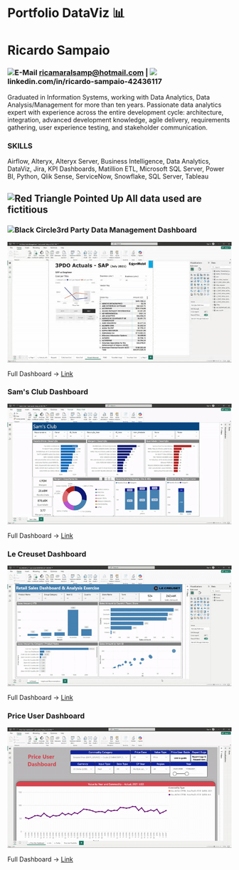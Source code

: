 # Portfolio DataViz 📊


# Ricardo Sampaio
### <img src="https://user-images.githubusercontent.com/74038190/216122065-2f028bae-25d6-4a3c-bc9f-175394ed5011.png" alt="E-Mail" width="35" /> ricamaralsamp@hotmail.com | <img src="https://user-images.githubusercontent.com/74038190/235294012-0a55e343-37ad-4b0f-924f-c8431d9d2483.gif" width="35"> linkedin.com/in/ricardo-sampaio-42436117



Graduated in Information Systems, working with Data Analytics, Data Analysis/Management
for more than ten years. Passionate data analytics expert with experience across the entire
development cycle: architecture, integration, advanced development knowledge, agile
delivery, requirements gathering, user experience testing, and stakeholder communication.

### SKILLS
Airflow, Alteryx, Alteryx Server, Business Intelligence, Data Analytics, DataViz, Jira, KPI
Dashboards, Matillion ETL, Microsoft SQL Server, Power BI, Python, Qlik Sense, ServiceNow,
Snowflake, SQL Server, Tableau

## <img src="https://raw.githubusercontent.com/Tarikul-Islam-Anik/Animated-Fluent-Emojis/master/Emojis/Symbols/Red%20Triangle%20Pointed%20Up.png" alt="Red Triangle Pointed Up" width="25" /> All data used are fictitious



### <img src="https://raw.githubusercontent.com/Tarikul-Islam-Anik/Animated-Fluent-Emojis/master/Emojis/Symbols/Black%20Circle.png" alt="Black Circle" width="25"/>3rd Party Data Management Dashboard

![Gif que exemplifica o funcionando do Dashboard Financeiro](https://github.com/RicardoSampaio10/Portfolio---DataViz/blob/main/Dashboards/Gifs/3rd_party.gif)

Full Dashboard -> [Link](https://github.com/RicardoSampaio10/Portfolio---DataViz/blob/main/Dashboards/3rd%20Party%20Data%20Management.pbix)

### Sam's Club Dashboard

![Gif que exemplifica o funcionando do Dashboard Financeiro](https://github.com/RicardoSampaio10/Portfolio---DataViz/blob/main/Dashboards/Gifs/Sam's_Club.gif)

Full Dashboard -> [Link](https://github.com/RicardoSampaio10/Portfolio---DataViz/blob/main/Dashboards/Sam's%20Club.pbix)

### Le Creuset Dashboard

![Gif que exemplifica o funcionando do Dashboard Financeiro](https://github.com/RicardoSampaio10/Portfolio---DataViz/blob/main/Dashboards/Gifs/le_creuset.gif)

Full Dashboard -> [Link](https://github.com/RicardoSampaio10/Portfolio---DataViz/blob/main/Dashboards/LE_CREUSET_2.pbix)

### Price User Dashboard

![Gif que exemplifica o funcionando do Dashboard Financeiro](https://github.com/RicardoSampaio10/Portfolio---DataViz/blob/main/Dashboards/Gifs/price_user.gif)

Full Dashboard -> [Link](https://github.com/RicardoSampaio10/Portfolio---DataViz/blob/main/Dashboards/Price%20User%20Dashboard.pbix)

